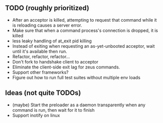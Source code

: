 ## TODO (roughly prioritized)

* After an acceptor is killed, attempting to request that command while it is reloading causes a server error.
* Make sure that when a command process's connection is dropped, it is killed
* less leaky handling of at_exit pid killing
* Instead of exiting when requesting an as-yet-unbooted acceptor, wait until it's available then run.
* Refactor, refactor, refactor...
* Don't fork to handshake client to acceptor
* Eliminate the client-side exit lag for zeus commands.
* Support other frameworks?
* Figure out how to run full test suites without multiple env loads

## Ideas (not quite TODOs)

* (maybe) Start the preloader as a daemon transparently when any command is run, then wait for it to finish
* Support inotify on linux


